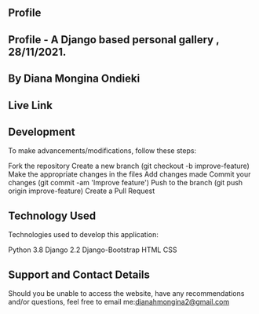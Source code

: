 ## Profile

## Profile - A Django based personal gallery , 28/11/2021.

## By Diana Mongina Ondieki

## Live Link

## Development

To make advancements/modifications, follow these steps:

Fork the repository
Create a new branch (git checkout -b improve-feature)
Make the appropriate changes in the files
Add changes made
Commit your changes (git commit -am 'Improve feature')
Push to the branch (git push origin improve-feature)
Create a Pull Request

## Technology Used

Technologies used to develop this application:

Python 3.8
Django 2.2
Django-Bootstrap
HTML
CSS

## Support and Contact Details
Should you be unable to access the website, have any recommendations and/or questions, feel free to email me:dianahmongina2@gmail.com

## 